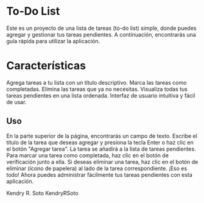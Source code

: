 # To-Do List
Este es un proyecto de una lista de tareas (to-do list) simple, donde puedes agregar y gestionar tus tareas pendientes. A continuación, encontrarás una guía rápida para utilizar la aplicación.

# Características
Agrega tareas a tu lista con un título descriptivo.
Marca las tareas como completadas.
Elimina las tareas que ya no necesitas.
Visualiza todas tus tareas pendientes en una lista ordenada.
Interfaz de usuario intuitiva y fácil de usar.

## Uso
En la parte superior de la página, encontrarás un campo de texto.
Escribe el título de la tarea que deseas agregar y presiona la tecla Enter o haz clic en el botón "Agregar tarea".
La tarea se añadirá a la lista de tareas pendientes.
Para marcar una tarea como completada, haz clic en el botón de verificación junto a ella.
Si deseas eliminar una tarea, haz clic en el botón de eliminar (ícono de papelera) al lado de la tarea correspondiente.
¡Eso es todo! Ahora puedes administrar fácilmente tus tareas pendientes con esta aplicación.


Kendry R. Soto
KendryRSoto
